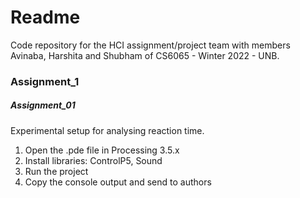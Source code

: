 # Readme

Code repository for the HCI assignment/project team with members Avinaba, Harshita and Shubham of CS6065 - Winter 2022 - UNB.

### Assignment_1
##### Assignment_01
Experimental setup for analysing reaction time.
1. Open the .pde file in Processing 3.5.x
2. Install libraries: ControlP5, Sound
3. Run the project
4. Copy the console output and send to authors

